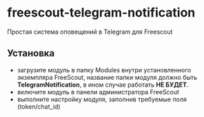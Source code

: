 # freescout-telegram-notification
Простая система оповещений в Telegram для Freescout

## Установка

- загрузите модуль в папку Modules внутри установленного экземпляра FreeScout, название папки модуля должно быть **TelegramNotification**, в ином случае работать **НЕ БУДЕТ**.
- включите модуль в панели администратора FreeScout
- выполните настройку модуля, заполнив требуемые поля (token/chat_id)